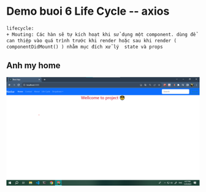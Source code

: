 # Demo buoi 6 Life Cycle -- axios
    lifecycle: 
    + Mouting: Các hàn sẽ tự kích hoạt khi sử dụng một component. dùng để can thiệp vào quá trình trước khi render hoặc sau khi render ( componentDidMount() ) nhằm mục đích xử lý  state và props

## Anh my home
 ![...](./images/img_home.png)
